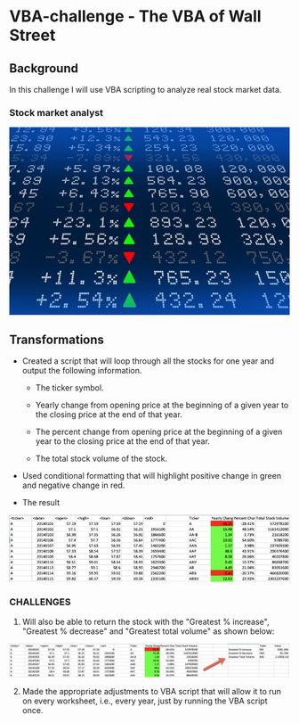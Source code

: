 # VBA-challenge - The VBA of Wall Street

## Background
In this challenge  I will use VBA scripting to analyze real stock market data.


### Stock market analyst

![stock Market](Images/stockmarket.jpg)

## Transformations

* Created a script that will loop through all the stocks for one year and output the following information.

  * The ticker symbol.

  * Yearly change from opening price at the beginning of a given year to the closing price at the end of that year.

  * The percent change from opening price at the beginning of a given year to the closing price at the end of that year.

  * The total stock volume of the stock.

* Used conditional formatting that will highlight positive change in green and negative change in red.

* The result 

![moderate_solution](Images/moderate_solution.png)

### CHALLENGES

1. Will also be able to return the stock with the "Greatest % increase", "Greatest % decrease" and "Greatest total volume" as shown below:

![hard_solution](Images/hard_solution.png)

2. Made the appropriate adjustments to VBA script that will allow it to run on every worksheet, i.e., every year, just by running the VBA script once.

